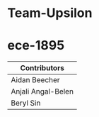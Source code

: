 # Team-Upsilon

# ece-1895

| Contributors |
|--------------|
| Aidan Beecher   | 
| Anjali Angal-Belen |
| Beryl Sin  |